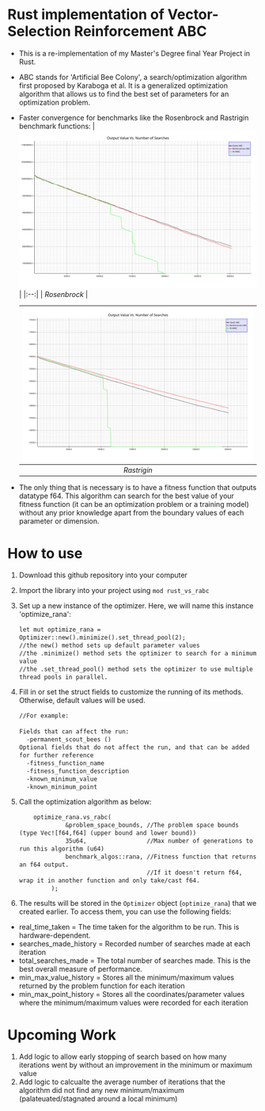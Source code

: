 # Rust implementation of Vector-Selection Reinforcement ABC 

- This is a re-implementation of my Master's Degree final Year Project in Rust. 

- ABC stands for 'Artificial Bee Colony', a search/optimization algorithm first proposed by Karaboga et al. It is a generalized optimization algorithm that allows us to find the best set of parameters for an optimization problem.

- Faster convergence for benchmarks like the Rosenbrock and Rastrigin benchmark functions:
  | ![Rosenbrock!](results/rosenbrock_results.svg) |
  |:--:| 
  | *Rosenbrock* |

  | ![Rastrigin!](results/rastrigin_results.svg) |
  |:--:| 
  | *Rastrigin* |

- The only thing that is necessary is to have a fitness function that outputs datatype f64. This algorithm can search for the best value of your fitness function (it can be an optimization problem or a training model) without any prior knowledge apart from the boundary values of each parameter or dimension.

# How to use
1. Download this github repository into your computer
2. Import the library into your project using `mod rust_vs_rabc`
3. Set up a new instance of the optimizer. Here, we will name this instance 'optimize_rana':

       let mut optimize_rana = Optimizer::new().minimize().set_thread_pool(2);
       //the new() method sets up default parameter values
       //the .minimize() method sets the optimizer to search for a minimum value
       //the .set_thread_pool() method sets the optimizer to use multiple thread pools in parallel.
4. Fill in or set the struct fields to customize the running of its methods. Otherwise, default values will be used.
  
       //For example:
    
       Fields that can affect the run:
         -permanent_scout_bees ()
       Optional fields that do not affect the run, and that can be added for further reference
         -fitness_function_name
         -fitness_function_description
         -known_minimum_value
         -known_minimum_point
6. Call the optimization algorithm as below:

           optimize_rana.vs_rabc(
                    &problem_space_bounds, //The problem space bounds (type Vec![f64,f64] (upper bound and lower bound))
                    35u64,                 //Max number of generations to run this algorithm (u64)
                    benchmark_algos::rana, //Fitness function that returns an f64 output.
                                           //If it doesn't return f64, wrap it in another function and only take/cast f64.
                );
7. The results will be stored in the `Optimizer` object (`optimize_rana`) that we created earlier. To access them, you can use the following fields:
- real_time_taken        = The time taken for the algorithm to be run. This is hardware-dependent.
- searches_made_history  = Recorded number of searches made at each iteration
- total_searches_made    = The total number of searches made. This is the best overall measure of performance.
- min_max_value_history  = Stores all the minimum/maximum values returned by the problem function for each iteration
- min_max_point_history  = Stores all the coordinates/parameter values where the minimum/maximum values were recorded for each iteration

# Upcoming Work
1. Add logic to allow early stopping of search based on how many iterations went by without an improvement in the minimum or maximum value
2. Add logic to calcualte the average number of iterations that the algorithm did not find any new minimum/maximum (palateuated/stagnated around a local minimum)
